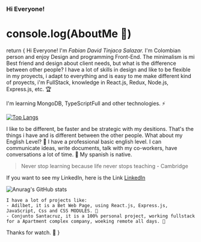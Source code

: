 ### Hi Everyone!

# console.log(AboutMe 📁)

return {
Hi Everyone! I'm _Fabian David Tinjaca Salazar._ I'm Colombian person and enjoy Design and programming Front-End. The minimalism is mi Best friend and design about client needs, but what is the difference between other people? I have a lot of skills in design and like to be flexible in my proyects, i adapt to everything and is easy to me make different kind of proyects, i'm FullStack, knowledge in React.js, Redux, Node.js, Express.js, etc. 🏆

I'm learning MongoDB, TypeScriptFull and other technologies. ⚡

[![Top Langs](https://github-readme-stats.vercel.app/api/top-langs/?username=fabiangif&layout=compact)](#)

I like to be different, be faster and be strategic with my desitions. That's the things i have and is different between the other people. What about my English Level? 💼 I have a professional basic english level. I can communicate ideas, write documents, talk with my co-workers, have conversations a lot of time. 🥇 My spanish is native.

>Never stop learning because life never stops teaching - Cambridge

If you want to see my LinkedIn, here is the Link [LinkedIn](https://www.linkedin.com/in/fabian-david-tinjaca-salazar-95a787254/)

![Anurag's GitHub stats](https://github-readme-stats.vercel.app/api?username=fabiangif&show_icons=true&theme=vue)

~~~
I have a lot of projects like:
- Adilbet, it is a Bet Web Page, using React.js, Express.js, JavaScript, Css and CSS MODULES. 🙌
- Conjunto Santacruz, it is a 100% personal project, working fullstack for a Apartment complex company, woeking remote all days. 👏
~~~

Thanks for watch. 👋
}
